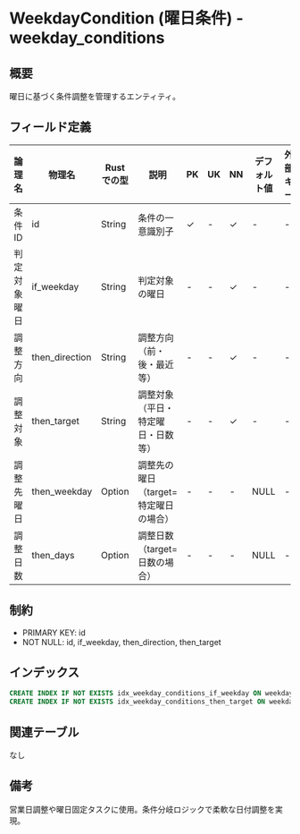 # WeekdayCondition (曜日条件) - weekday_conditions

## 概要
曜日に基づく条件調整を管理するエンティティ。

## フィールド定義

| 論理名 | 物理名 | Rustでの型 | 説明 | PK | UK | NN | デフォルト値 | 外部キー | PostgreSQL型 | SQLite型 | TypeScript型 |
|--------|--------|-----------|------|----|----|----|-----------|---------|-----------|---------|-----------|
| 条件ID | id | String | 条件の一意識別子 | ✓ | - | ✓ | - | - | UUID | TEXT | string |
| 判定対象曜日 | if_weekday | String | 判定対象の曜日 | - | - | ✓ | - | - | TEXT | TEXT | string |
| 調整方向 | then_direction | String | 調整方向（前・後・最近等） | - | - | ✓ | - | - | TEXT | TEXT | string |
| 調整対象 | then_target | String | 調整対象（平日・特定曜日・日数等） | - | - | ✓ | - | - | TEXT | TEXT | string |
| 調整先曜日 | then_weekday | Option<String> | 調整先の曜日（target=特定曜日の場合） | - | - | - | NULL | - | TEXT | TEXT | string \| null |
| 調整日数 | then_days | Option<i32> | 調整日数（target=日数の場合） | - | - | - | NULL | - | INTEGER | INTEGER | number \| null |

## 制約
- PRIMARY KEY: id
- NOT NULL: id, if_weekday, then_direction, then_target

## インデックス
```sql
CREATE INDEX IF NOT EXISTS idx_weekday_conditions_if_weekday ON weekday_conditions(if_weekday);
CREATE INDEX IF NOT EXISTS idx_weekday_conditions_then_target ON weekday_conditions(then_target);
```

## 関連テーブル
なし

## 備考
営業日調整や曜日固定タスクに使用。条件分岐ロジックで柔軟な日付調整を実現。